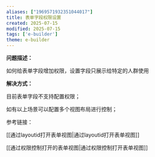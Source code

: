 ```yaml
---
aliases: ["1969571932351044017"]
title: 表单字段权限设置
created: 2025-07-15
modified: 2025-07-15
tags: ['e-builder']
theme: e-builder
---
```


**问题描述：**

如何给表单字段增加权限，设置字段只展示给特定的人群使用

**解决方式：**

目前表单字段不支持配置权限；

如有以上场景可以配置多个视图布局进行控制；

参考链接：

[[通过layoutid打开表单视图|通过layoutid打开表单视图]]

[[通过权限控制打开的表单视图|通过权限控制打开表单视图]]